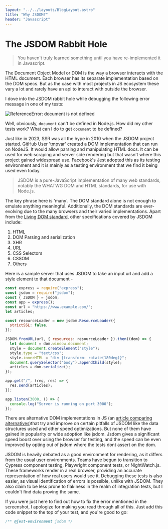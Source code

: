 ```yaml
---
layout: "../../layouts/BlogLayout.astro"
title: "Why JSDOM?"
header: "Javascript"
---
```


# The JSDOM Rabbit Hole

> You haven't truly learned something until you have re-implemented it in Javascript.

The Document Object Model or DOM is the way a browser interacts with the HTML document. Each browser has its separate implementation based on the DOM specs. But as the case with most projects in JS ecosystem these vary a lot and rarely have an api to interact with outside the browser.

I dove into the JSDOM rabbit hole while debugging the following error message in one of my tests:

![ReferenceError: document is not defined](https://i.stack.imgur.com/w6dW6.png)

Well, obviously, `document` can't be defined in Node.js. How did my other tests work? What can I do to get `document` to be defined?

Just like in 2023, SSR was all the hype in 2010 when the JSDOM project started. GitHub User 'tmpvar' created a DOM implementation that can run on NodeJS. It would allow parsing and manipulating HTML docs. It can be used for web scraping and server side rendering but that wasn't where this project gained widespread use. Facebook's Jest adopted this as its testing environment and it is mainly as a testing environment that we find it being used even today.

> JSDOM is a pure-JavaScript implementation of many web standards, notably the WHATWG DOM and HTML standards, for use with Node.js.

The key phrase here is 'many'. The DOM standard alone is not enough to emulate anything meaningful. Additionally, the DOM standards are ever-evolving due to the many browsers and their varied implementations. Apart from the [Living DOM standard](https://dom.spec.whatwg.org/), other specifications covered by JSDOM include:

1. HTML
2. DOM Parsing and serialization
3. XHR
4. URL
5. CSS Selectors
6. CSSOM
7. Others

Here is a sample server that uses JSDOM to take an input url and add a style element to that document -

```javascript
const express = require("express");
const jsdom = require("jsdom");
const { JSDOM } = jsdom;
const app = express();
const url = "https://www.example.com/";
let articles;

const resourceLoader = new jsdom.ResourceLoader({
  strictSSL: false,
});

JSDOM.fromURL(url, { resources: resourceLoader }).then((dom) => {
  let document = dom.window.document;
  style = document.createElement("style");
  style.type = "text/css";
  style.innerHTML = "div {transform: rotate(180deg)}";
  document.querySelector("body").appendChild(style);
  articles = dom.serialize();
});

app.get("/", (req, res) => {
  res.send(articles);
});

app.listen(3000, () => {
  console.log("Server is running on port 3000");
});
```

There are alternative DOM implementations in JS (an [article comparing alternatives](https://webreflection.medium.com/linkedom-a-jsdom-alternative-53dd8f699311))that try and improve on certain pitfalls of JSDOM like the data structures used and other speed optimizations. But none of them have gained in popularity or wide adoption like jsdom. Jsdom gives a significant speed boost over using the browser for testing, and the speed can be even improved by opting out of jsdom where the tests dont assert on the dom.

JSDOM is heavily debated as a good environment for rendering, as it differs from the usual user environments. Teams have begun to transition to Cypress component testing, Playwright component tests, or NightWatch.js. These frameworks render in a real browser, providing an accurate representation of how real users would see it. Debugging these tests is also easier, as visual identification of errors is possible, unlike with JSDOM. They also claim to be less prone to flakiness in the realm of integration tests, but I couldn't find data proving the same.

If you were just here to find out how to fix the error mentioned in the screenshot, I apologize for making you read through all of this. Just add this code snippet to the top of your test, and you're good to go:

```javascript
/** @jest-environment jsdom */
```
